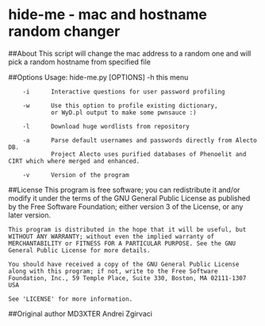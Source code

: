 # hide-me - mac and hostname random changer

##About
    This script will change the mac address to a random one and will pick a random hostname from specified file

##Options
    Usage: hide-me.py [OPTIONS]
        -h      this menu

        -i      Interactive questions for user password profiling

        -w      Use this option to profile existing dictionary,
                or WyD.pl output to make some pwnsauce :)

        -l      Download huge wordlists from repository

        -a      Parse default usernames and passwords directly from Alecto DB.
                Project Alecto uses purified databases of Phenoelit and CIRT which where merged and enhanced.

        -v      Version of the program

##License
    This program is free software; you can redistribute it and/or modify it under the terms of the GNU General Public License as published by the Free Software Foundation; either version 3 of the License, or any later version.

    This program is distributed in the hope that it will be useful, but WITHOUT ANY WARRANTY; without even the implied warranty of MERCHANTABILITY or FITNESS FOR A PARTICULAR PURPOSE. See the GNU General Public License for more details.

    You should have received a copy of the GNU General Public License along with this program; if not, write to the Free Software Foundation, Inc., 59 Temple Place, Suite 330, Boston, MA 02111-1307 USA

    See 'LICENSE' for more information.

##Original author
    MD3XTER Andrei Zgirvaci
